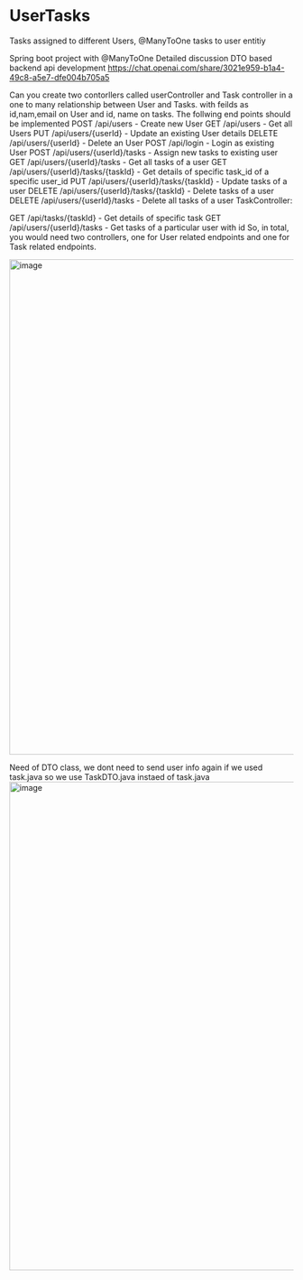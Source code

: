 # UserTasks
Tasks assigned to different Users, @ManyToOne tasks to user entitiy

Spring boot project with @ManyToOne Detailed discussion DTO based backend api development  https://chat.openai.com/share/3021e959-b1a4-49c8-a5e7-dfe004b705a5 

Can you create two contorllers called userController and Task controller in a one to many relationship between User and Tasks. with feilds as id,nam,email on User and id, name on tasks. The follwing end points should be implemented 
POST /api/users - Create new User
GET /api/users - Get all Users
PUT /api/users/{userId} - Update an existing User details
DELETE /api/users/{userId} - Delete an User
POST /api/login - Login as existing User
POST /api/users/{userId}/tasks - Assign new tasks to existing user
GET /api/users/{userId}/tasks - Get all tasks of a user
GET /api/users/{userId}/tasks/{taskId} - Get details of specific task_id of a specific user_id
PUT /api/users/{userId}/tasks/{taskId} - Update tasks of a user
DELETE /api/users/{userId}/tasks/{taskId} - Delete tasks of a user
DELETE /api/users/{userId}/tasks - Delete all tasks of a user
TaskController:

GET /api/tasks/{taskId} - Get details of specific task
GET /api/users/{userId}/tasks - Get tasks of a particular user with id
So, in total, you would need two controllers, one for User related endpoints and one for Task related endpoints.

<img width="878" alt="image" src="https://github.com/bbhuma/User-Tasks-Project/assets/25493400/9f9457b2-7630-41d7-ba1e-41a2144117af">

Need of DTO class, we dont need to send user info again if we used task.java so we use TaskDTO.java instaed of task.java 
<img width="866" alt="image" src="https://github.com/bbhuma/User-Tasks-Project/assets/25493400/0b34cf6a-1921-497c-9373-7108719ba941">

